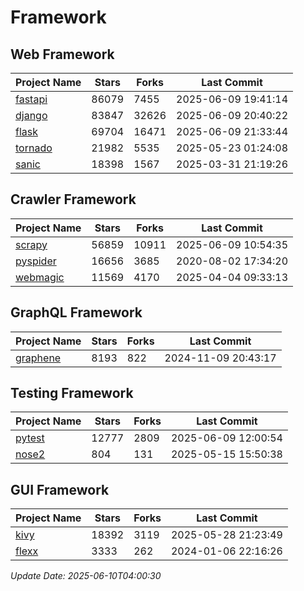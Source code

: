 # Framework

## Web Framework
| Project Name | Stars | Forks | Last Commit |
| ------------ | ----- | ----- | ----------- |
| [fastapi](https://github.com/fastapi/fastapi) | 86079 | 7455 | 2025-06-09 19:41:14 |
| [django](https://github.com/django/django) | 83847 | 32626 | 2025-06-09 20:40:22 |
| [flask](https://github.com/pallets/flask) | 69704 | 16471 | 2025-06-09 21:33:44 |
| [tornado](https://github.com/tornadoweb/tornado) | 21982 | 5535 | 2025-05-23 01:24:08 |
| [sanic](https://github.com/sanic-org/sanic) | 18398 | 1567 | 2025-03-31 21:19:26 |

## Crawler Framework
| Project Name | Stars | Forks | Last Commit |
| ------------ | ----- | ----- | ----------- |
| [scrapy](https://github.com/scrapy/scrapy) | 56859 | 10911 | 2025-06-09 10:54:35 |
| [pyspider](https://github.com/binux/pyspider) | 16656 | 3685 | 2020-08-02 17:34:20 |
| [webmagic](https://github.com/code4craft/webmagic) | 11569 | 4170 | 2025-04-04 09:33:13 |

## GraphQL Framework
| Project Name | Stars | Forks | Last Commit |
| ------------ | ----- | ----- | ----------- |
| [graphene](https://github.com/graphql-python/graphene) | 8193 | 822 | 2024-11-09 20:43:17 |

## Testing Framework
| Project Name | Stars | Forks | Last Commit |
| ------------ | ----- | ----- | ----------- |
| [pytest](https://github.com/pytest-dev/pytest) | 12777 | 2809 | 2025-06-09 12:00:54 |
| [nose2](https://github.com/nose-devs/nose2) | 804 | 131 | 2025-05-15 15:50:38 |

## GUI Framework
| Project Name | Stars | Forks | Last Commit |
| ------------ | ----- | ----- | ----------- |
| [kivy](https://github.com/kivy/kivy) | 18392 | 3119 | 2025-05-28 21:23:49 |
| [flexx](https://github.com/flexxui/flexx) | 3333 | 262 | 2024-01-06 22:16:26 |

*Update Date: 2025-06-10T04:00:30*